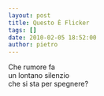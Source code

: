 ```yaml
---
layout: post
title: Questo È Flicker
tags: []
date: 2010-02-05 18:52:00
author: pietro
---
```

Che rumore fa<br/>un lontano silenzio<br/>che si sta per spegnere?
